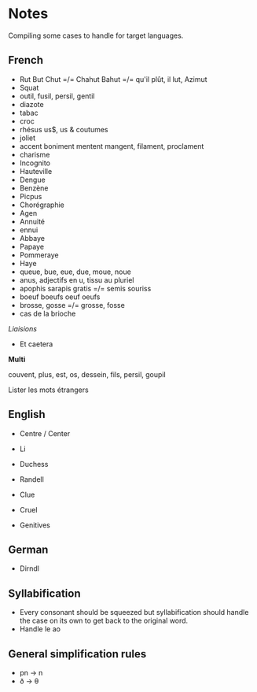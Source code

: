 # Notes

Compiling some cases to handle for target languages.

## French

* Rut But Chut =/= Chahut Bahut =/= qu'il plût, il lut, Azimut
* Squat
* outil, fusil, persil, gentil
* diazote
* tabac
* croc
* rhésus us$, us & coutumes
* joliet
* accent boniment mentent mangent, filament, proclament
* charisme
* Incognito
* Hauteville
* Dengue
* Benzène
* Picpus
* Chorégraphie
* Agen
* Annuité
* ennui
* Abbaye
* Papaye
* Pommeraye
* Haye
* queue, bue, eue, due, moue, noue
* anus, adjectifs en u, tissu au pluriel
* apophis sarapis gratis =/= semis souriss
* boeuf boeufs oeuf oeufs
* brosse, gosse =/= grosse, fosse
* cas de la brioche

*Liaisions*

* Et caetera

**Multi**

couvent, plus, est, os, dessein, fils, persil, goupil

Lister les mots étrangers

## English

* Centre / Center
* Li
* Duchess
* Randell
* Clue
* Cruel

* Genitives

## German

* Dirndl

## Syllabification

* Every consonant should be squeezed but syllabification should handle the case on its own to get back to the original word.
* Handle le ao

## General simplification rules

* pn -> n
* ð -> θ
